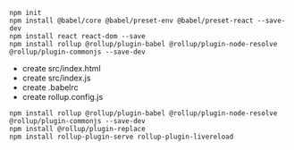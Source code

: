 ```
npm init 
npm install @babel/core @babel/preset-env @babel/preset-react --save-dev
npm install react react-dom --save 
npm install rollup @rollup/plugin-babel @rollup/plugin-node-resolve @rollup/plugin-commonjs --save-dev
```

- create src/index.html
- create src/index.js
- create .babelrc
- create rollup.config.js 

```
npm install rollup @rollup/plugin-babel @rollup/plugin-node-resolve @rollup/plugin-commonjs --save-dev 
npm install @rollup/plugin-replace
npm install rollup-plugin-serve rollup-plugin-livereload
```
